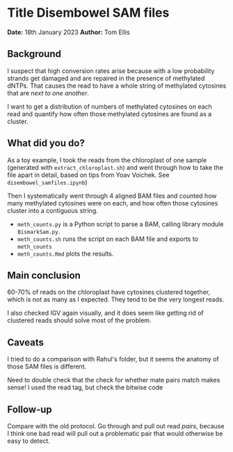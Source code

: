 # Title Disembowel SAM files

**Date:** 18th January 2023
**Author:** Tom Ellis

## Background

I suspect that high conversion rates arise because with a low probability strands
get damaged and are repaired in the presence of methylated dNTPs. That causes 
the read to have a whole string of methylated cytosines that are *next to one
another*.

I want to get a distribution of numbers of methylated cytosines on each read and
quantify how often those methylated cytosines are found as a cluster.

## What did you do?

As a toy example, I took the reads from the chloroplast of one sample 
(generated with `extract_chloroplast.sh`) and went through how to take the file
apart in detail, based on tips from Yoav Voichek. See `disembowel_samfiles.ipynb`)

Then I systematically went through 4 aligned BAM files and counted how many
methylated cytosines were on each, and how often those cytosines cluster into a
contiguous string.
- `meth_counts.py` is a Python script to parse a BAM, calling library module
    `BismarkSam.py`.
- `meth_counts.sh` runs the script on each BAM file and exports to `meth_counts`
- `meth_counts.Rmd` plots the results.

## Main conclusion
60-70% of reads on the chloroplast have cytosines clustered together, which is 
not as many as I expected.
They tend to be the very longest reads.

I also checked IGV again visually, and it does seem like getting rid of
clustered reads should solve most of the problem.

## Caveats
I tried to do a comparison with Rahul's folder, but it seems the anatomy of
those SAM files is different.

Need to double check that the check for whether mate pairs match makes sense!
I used the read tag, but check the bitwise code

## Follow-up
Compare with the old protocol.
Go through and pull out read *pairs*, because I think one bad read will pull
out a problematic pair that would otherwise be easy to detect.